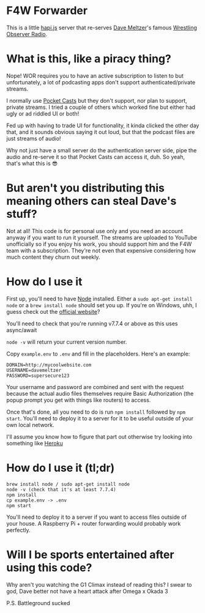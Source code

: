 # F4W Forwarder

This is a little [hapi.js](https://hapijs.com/) server that re-serves [Dave Meltzer](https://twitter.com/davemeltzerWON)'s famous [Wrestling Observer Radio](http://www.f4wonline.com/radioshow-archive).

# What is this, like a piracy thing?

Nope! WOR requires you to have an active subscription to listen to but unfortunately, a lot of podcasting apps don't support authenticated/private streams.

I normally use [Pocket Casts](https://www.shiftyjelly.com/pocketcasts/) but they don't support, nor plan to support, private streams. I tried a couple of others which worked fine but either had ugly or ad riddled UI or both!

Fed up with having to trade UI for functionality, it kinda clicked the other day that, and it sounds obvious saying it out loud, but that the podcast files are just streams of audio!

Why not just have a small server do the authentication server side, pipe the audio and re-serve it so that Pocket Casts can access it, duh. So yeah, that's what this is 😎

# But aren't you distributing this meaning others can steal Dave's stuff?

Not at all! This code is for personal use only and you need an account anyway if you want to run it yourself. The streams are uploaded to YouTube unofficially so if you enjoy his work, you should support him and the F4W team with a subscription. They're not even that expensive considering how much content they churn out weekly.

# How do I use it

First up, you'll need to have [Node](https://nodejs.org/) installed. Either a `sudo apt-get install node` or a `brew install node` should set you up. If you're on Windows, uhh, I guess check out the [official website](https://nodejs.org/)?

You'll need to check that you're running v7.7.4 or above as this uses async/await

`node -v` will return your current version number.

Copy `example.env` to `.env` and fill in the placeholders. Here's an example:

```
DOMAIN=http://mycoolwebsite.com
USERNAME=davemeltzer
PASSWORD=supersecure123
```

Your username and password are combined and sent with the request because the actual audio files themselves require Basic Authorization (the popup prompt you get with things like routers) to access.

Once that's done, all you need to do is run `npm install` followed by `npm start`. You'll need to deploy it to a server for it to be useful outside of your own local network.

I'll assume you know how to figure that part out otherwise try looking into something like [Heroku](http://heroku.com)

# How do I use it (tl;dr)

```
brew install node / sudo apt-get install node
node -v (check that it's at least 7.7.4)
npm install
cp example.env -> .env
npm start
```

You'll need to deploy it to a server if you want to access files outside of your house. A Raspberry Pi + router forwarding would probably work perfectly.

# Will I be sports entertained after using this code?

Why aren't you watching the G1 Climax instead of reading this? I swear to god, Dave better not have a heart attack after Omega x Okada 3

P.S. Battleground sucked